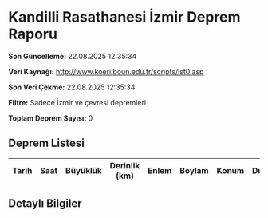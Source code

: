 # Kandilli Rasathanesi İzmir Deprem Raporu

**Son Güncelleme:** 22.08.2025 12:35:34

**Veri Kaynağı:** http://www.koeri.boun.edu.tr/scripts/lst0.asp

**Son Veri Çekme:** 22.08.2025 12:35:34

**Filtre:** Sadece İzmir ve çevresi depremleri

**Toplam Deprem Sayısı:** 0

## Deprem Listesi

| Tarih | Saat | Büyüklük | Derinlik (km) | Enlem | Boylam | Konum | Durum |
|-------|------|----------|---------------|-------|--------|-------|-------|

## Detaylı Bilgiler

